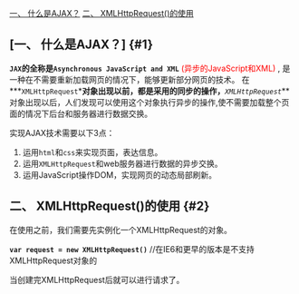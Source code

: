 [一、 什么是AJAX？](#1)
[二、 XMLHttpRequest()的使用](#2)
## [一、 什么是AJAX？] {#1}
**`JAX`**的全称是**`Asynchronous JavaScript and XML`** <font style='color: red'> (异步的JavaScript和XML) </font>, 是一种在不需要重新加载网页的情况下，能够更新部分网页的技术。
在***`XMLHttpRequest`***对象出现以前，都是采用的同步的操作，**_`XMLHttpRequest`_**对象出现以后，人们发现可以使用这个对象执行异步的操作,使不需要加载整个页面的情况下后台和服务器进行数据交换。

实现AJAX技术需要以下3点：
1. 运用`html`和`css`来实现页面，表达信息。
2. 运用`XMLHttpRequest`和web服务器进行数据的异步交换。
3. 运用JavaScript操作DOM，实现网页的动态局部刷新。

## 二、 XMLHttpRequest()的使用 {#2}
在使用之前，我们需要先实例化一个XMLHttpRequest的对象。

**`
var request = new XMLHttpRequest()
`** //在IE6和更早的版本是不支持XMLHttpRequest对象的

当创建完XMLHttpRequest后就可以进行请求了。

